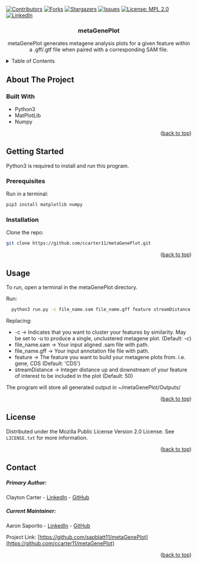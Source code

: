 
<a name="readme-top"></a>
[![Contributors][contributors-shield]][contributors-url]
[![Forks][forks-shield]][forks-url]
[![Stargazers][stars-shield]][stars-url]
[![Issues][issues-shield]][issues-url]
[![License: MPL 2.0][license-shield]][license-url]
[![LinkedIn][linkedin-shield]][linkedin-url]


<h3 align="center">metaGenePlot</h3>

  <p align="center">
    metaGenePlot generates metagene analysis plots for a given feature within a .gff/.gtf file when paired with a corresponding SAM file.
    <br />
  </p>
</div>



<!-- TABLE OF CONTENTS -->
<details>
  <summary>Table of Contents</summary>
  <ol>
    <li>
      <a href="#about-the-project">About The Project</a>
      <ul>
        <li><a href="#built-with">Built With</a></li>
      </ul>
    </li>
    <li>
      <a href="#getting-started">Getting Started</a>
      <ul>
        <li><a href="#prerequisites">Prerequisites</a></li>
        <li><a href="#installation">Installation</a></li>
      </ul>
    </li>
    <li><a href="#usage">Usage</a></li>
    <li><a href="#license">License</a></li>
    <li><a href="#contact">Contact</a></li>
  </ol>
</details>



<!-- ABOUT THE PROJECT -->
## About The Project


### Built With

* Python3
* MatPlotLib
* Numpy

<p align="right">(<a href="#readme-top">back to top</a>)</p>



<!-- GETTING STARTED -->
## Getting Started

Python3 is required to install and run this program.

### Prerequisites

Run in a terminal:
  ```sh
  pip3 install matplotlib numpy
  ```

### Installation

Clone the repo:
  ```sh
  git clone https://github.com/ccarter11/metaGenePlot.git
  ```

<p align="right">(<a href="#readme-top">back to top</a>)</p>



<!-- USAGE EXAMPLES -->
## Usage

To run, open a terminal in the metaGenePlot directory.

Run:
  ```sh
    python3 run.py -c file_name.sam file_name.gff feature streamDistance
  ```

Replacing: 
  * -c -> Indicates that you want to cluster your features by similarity. May be set to -u to produce a single, unclustered metagene plot. (Default: -c)
  * file_name.sam -> Your input aligned .sam file with path.
  * file_name.gff -> Your input annotation file file with path.
  * feature -> The feature you want to build your metagene plots from.  i.e. gene, CDS (Default: 'CDS')
  * streamDistance -> Integer distance up and downstream of your feature of interest to be included in the plot (Default: 50)

The program will store all generated output in ~/metaGenePlot/Outputs/


<p align="right">(<a href="#readme-top">back to top</a>)</p>


<!-- LICENSE -->
## License

Distributed under the Mozilla Public License Version 2.0 License. See `LICENSE.txt` for more information.

<p align="right">(<a href="#readme-top">back to top</a>)</p>



<!-- CONTACT -->
## Contact
##### Primary Author: 
Clayton Carter - [LinkedIn](https://www.linkedin.com/in/clayton-carter-51b393210) - [GitHub](https://github.com/ccarter11)

##### Current Maintainer: 
Aaron Saporito - [LinkedIn](https://www.linkedin.com/in/aaron-saporito) - [GitHub](https://github.com/sapblatt11)



Project Link: [https://github.com/sapblatt11/metaGenePlot](https://github.com/ccarter11/metaGenePlot)

<p align="right">(<a href="#readme-top">back to top</a>)</p>



<!-- MARKDOWN LINKS & IMAGES -->
<!-- https://www.markdownguide.org/basic-syntax/#reference-style-links -->
[contributors-shield]: https://img.shields.io/github/contributors/ccarter11/metaGenePlot.svg?style=flat-square
[contributors-url]: https://github.com/ccarter11/metaGenePlot/graphs/contributors
[forks-shield]: https://img.shields.io/github/forks/ccarter11/metaGenePlot.svg?style=flat-square
[forks-url]: https://github.com/ccarter11/metaGenePlot/network/members
[stars-shield]: https://img.shields.io/github/stars/ccarter11/metaGenePlot.svg?style=flat-square
[stars-url]: https://github.com/ccarter11/metaGenePlot/stargazers
[issues-shield]: https://img.shields.io/github/issues/ccarter11/metaGenePlot.svg?style=flat-square
[issues-url]: https://github.com/ccarter11/metaGenePlot/issues
[license-shield]: https://img.shields.io/badge/License-MPL_2.0-brightgreen.svg?style=flat-square
[license-url]: https://github.com/sapblatt11/metaGenePlot/blob/master/LICENSE.txt
[linkedin-shield]: https://img.shields.io/badge/-LinkedIn-black.svg?style=flat-square&logo=linkedin&color=blue
[linkedin-url]: https://linkedin.com/in/aaron-saporito
